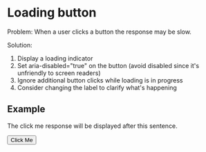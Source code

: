 <script src="https://unpkg.com/htmx.org@1.9.8"></script>
<link href="https://cdn.jsdelivr.net/npm/daisyui@3.9.4/dist/full.css" rel="stylesheet" type="text/css" />
<script src="https://cdn.tailwindcss.com"></script>
<style>
    .my-indicator {
        display: none;
    }

    .htmx-request .my-indicator {
        display: inline;
    }

    .htmx-request.my-indicator {
        display: inline;
    }
</style>

# Loading button

Problem:
When a user clicks a button the response may be slow.

Solution:

1. Display a loading indicator
1. Set aria-disabled="true" on the button (avoid disabled since it's unfriendly to screen readers)
1. Ignore additional button clicks while loading is in progress
1. Consider changing the label to clarify what's happening

## Example

<div>
    <p id="response">The click me response will be displayed after this sentence. </p>
    <button class="btn"
        hx-get="https://hub.dummyapis.com/delay?seconds=30"
        hx-swap="beforeend"
        hx-target="#response"
        hx-indicator="#loading"
        hx-disabled-elt="this"
    >
        <span id="loading" class="loading loading-spinner my-indicator"></span>
        Click Me
    </button>
</div>
